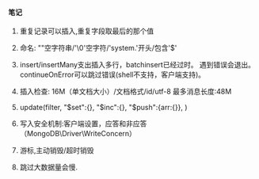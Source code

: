 #### 笔记
1. 重复记录可以插入,重复字段取最后的那个值
2. 命名: ""空字符串/'\0'空字符/'system.'开头/包含'$'
3. insert/insertMany支出插入多行，batchinsert已经过时。
    遇到错误会退出。continueOnError可以跳过错误(shell不支持，客户端支持)。
4. 插入检查: 16M（单文档大小）/文档格式/id/utf-8
    最多消息长度:48M
5. update(filter, "$set":{}, "$inc":{}, "$push":{arr:{}}, )

6. 写入安全机制:客户端设置，应答和非应答（MongoDB\Driver\WriteConcern）
7. 游标,主动销毁/超时销毁
8. 跳过大数据量会慢.